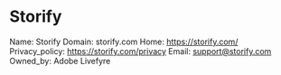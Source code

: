 
# Storify

Name: Storify
Domain: storify.com
Home: https://storify.com/
Privacy_policy: https://storify.com/privacy
Email: support@storify.com
Owned_by: Adobe Livefyre
